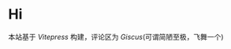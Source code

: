# Hi
本站基于 *Vitepress* 构建，评论区为 *Giscus*(可谓简陋至极，飞舞一个)
<script src="https://giscus.app/client.js"
        data-repo="ExtrmelyLazy/Evernest"
        data-repo-id="R_kgDOP6v6hg"
        data-category="Announcements"
        data-category-id="DIC_kwDOP6v6hs4CwIk7"
        data-mapping="pathname"
        data-strict="0"
        data-reactions-enabled="1"
        data-emit-metadata="0"
        data-input-position="top"
        data-theme="fro"
        data-lang="zh-CN"
        crossorigin="anonymous"
        async>
</script>
